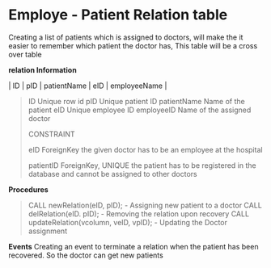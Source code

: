 #   Employe - Patient Relation table

Creating a list of patients which is assigned to doctors, will make the it easier to remember which patient the doctor has, This table will be a cross over table

**relation Information**


| ID | pID | patientName | eID | employeeName |

>   ID                      Unique row id
>   pID                     Unique patient ID
>   patientName             Name of the patient
>   eID                     Unique employee ID
>   employeeID              Name of the assigned doctor
>
>   CONSTRAINT 
>
>   eID                     ForeignKey the given doctor has to be an employee at the hospital
>
>   patientID               ForeignKey, UNIQUE the patient has to be registered in the database and cannot be assigned to other doctors


**Procedures**

>   CALL newRelation(eID, pID);     -   Assigning new patient to a doctor
>   CALL delRelation(eID. pID);     -   Removing the relation upon recovery
>   CALL updateRelation(vcolumn, veID, vpID);  -   Updating the Doctor assignment

**Events**
Creating an event to terminate a relation when the  patient has been<br> recovered. So the doctor can get new patients
